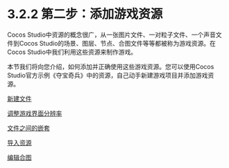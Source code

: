 # 3.2.2 第二步：添加游戏资源

Cocos Studio中资源的概念很广，从一张图片文件、一对粒子文件、一个声音文件到Cocos Studio的场景、图层、节点、合图文件等等都被称为游戏资源。在Cocos Studio中我们利用这些资源来制作游戏。

本节我们将向您介绍，如何添加并正确使用这些游戏资源。您可以使用Cocos Studio官方示例《夺宝奇兵》中的资源，自己动手新建游戏项目并添加游戏资源。

[新建文件](../new-file/zh.md)

[调整游戏界面分辨率](../change-resolution/zh.md)

[文件之间的嵌套](../nested-file/zh.md)

[导入资源](../import-resources/zh.md)

[编辑合图](../pack-images/zh.md)

